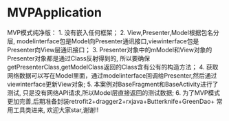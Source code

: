 # MVPApplication
MVP模式纯净版：
             1. 没有嵌入任何框架；
             2. View,Presenter,Model根据包名分层, modelinterface包是Model向Presenter通讯接口,viewinterface包是Presenter向View层通讯接口；
             3. Presenter对象中的mModel和View对象的Presenter对象都是通过Class反射得到的, 所以要确保getPresenterClass,getModelClass返回的Class含有公有的构造方法；
             4. 获取网络数据可以写在Model里面，通过modelinterface回调给Presenter,然后通过viewinterface更新View对象;
             5. 本案例对BaseFragment和BaseActivity进行了测试, 只是没有网络API请求,所以Model层直接返回的测试数据;
             6. 为了MVP模式更加完善,后期准备封装retrofit2+dragger2+rxjava+Butterknife+GreenDao+ 常用工具类进来, 欢迎大家star,谢谢!!
